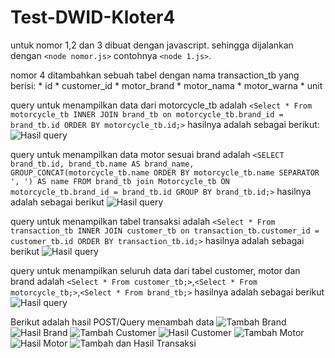 # Test-DWID-Kloter4

untuk nomor 1,2 dan 3 dibuat dengan javascript. sehingga dijalankan dengan `<node nomor.js>` contohnya `<node 1.js>`.

nomor 4 ditambahkan sebuah tabel dengan nama transaction_tb yang berisi:
    * id
    * customer_id
    * motor_brand
    * motor_nama
    * motor_warna
    * unit

query untuk menampilkan data dari motorcycle_tb adalah `<Select * From motorcycle_tb INNER JOIN brand_tb on motorcycle_tb.brand_id = brand_tb.id ORDER BY motorcycle_tb.id;>`
hasilnya adalah sebagai berikut:
![Hasil query](https://github.com/hasbimsdd27/Test-DWID-Kloter4/images/menampilkanSeluruhTbMotor.png)

query untuk menampilkan data motor sesuai brand adalah `<SELECT brand_tb.id, brand_tb.name AS brand_name, GROUP_CONCAT(motorcycle_tb.name ORDER BY motorcycle_tb.name SEPARATOR ', ') AS name FROM brand_tb join Motorcycle_tb ON motorcycle_tb.brand_id = brand_tb.id GROUP BY brand_tb.id;>`
hasilnya adalah sebagai berikut
![Hasil query](https://github.com/hasbimsdd27/Test-DWID-Kloter4/images/menampilkanMotorBerdasarkanBrand.png)

query untuk menampilkan tabel transaksi adalah `<Select * From transaction_tb INNER JOIN customer_tb on transaction_tb.customer_id = customer_tb.id ORDER BY transaction_tb.id;>`
hasilnya adalah sebagai berikut
![Hasil query](https://github.com/hasbimsdd27/Test-DWID-Kloter4/images/penambahanTbTransaksidanViewTransaksi.png)

query untuk menampilkan seluruh data dari tabel customer, motor dan brand adalah `<Select * From customer_tb;>`,`<Select * From motorcycle_tb;>`,`<Select * From brand_tb;>`
hasilnya adalah sebagai berikut
![Hasil query](https://github.com/hasbimsdd27/Test-DWID-Kloter4/images/screenshot(33).png)

Berikut adalah hasil POST/Query menambah data 
![Tambah Brand](https://github.com/hasbimsdd27/Test-DWID-Kloter4/images/tabahBrand.png)
![Hasil Brand](https://github.com/hasbimsdd27/Test-DWID-Kloter4/images/hasilTambahBrad.png)
![Tambah Customer](https://github.com/hasbimsdd27/Test-DWID-Kloter4/images/tambahCustomer.png)
![Hasil Customer](https://github.com/hasbimsdd27/Test-DWID-Kloter4/images/hasilTambahCustomer.png)
![Tambah Motor](https://github.com/hasbimsdd27/Test-DWID-Kloter4/images/tambahMotor.png)
![Hasil Motor](https://github.com/hasbimsdd27/Test-DWID-Kloter4/images/menampilkanSeluruhTbMotor.png)
![Tambah dan Hasil Transaksi](https://github.com/hasbimsdd27/Test-DWID-Kloter4/images/penambahanTbTransaksidanViewTbTransaksi.png)

